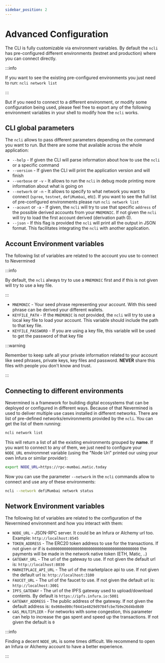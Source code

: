 ```yaml
---
sidebar_position: 2
---
```


# Advanced Configuration

The CLI is fully customizable via environment variables. By default the `ncli` has pre-configured different environments (testnet and production) where you can connect directly. 

:::info

If you want to see the existing pre-configured environments you just need to run: `ncli network list`

:::

But if you need to connect to a different environment, or modify some configuration being used, please feel free to export any of the following environment variables in your shell to modify how the `ncli` works.


## CLI global parameters

The `ncli` allows to pass different parameters depending on the command you want to run. But there are some that available across the whole application:

* `--help` - If given the CLI will parse information about how to use the `ncli` or a specific command
* `--version` - If given the CLI will print the application version and will finish
* `--verbose` or `-v` - It allows to run the `ncli` in debug mode printing more information about what is going on
* `--network` or `-n` - It allows to specify to what network you want to connect (`spree`, `testnet`, `defiMumbai`, etc). If you want to see the full list of pre-configured environments please run `ncli network list`
* `--acount` or `-a` - If given, the `ncli` will try to use that specific `address` of the possible derived accounts from your `MNEMONIC`. If not given the `ncli` will try to load the first account derived (derivation path 0).
* `--json` - If this flag is provided the `ncli` will print all the output in JSON format. This facilitates integrating the `ncli` with another application.


## Account Environment variables

The following list of variables are related to the account you use to connect to Nevermined

:::info

By default, the `ncli` always try to use a `MNEMONIC` first and if this is not given will try to use a key file.

:::

* `MNEMONIC` - Your seed phrase representing your account. With this seed phrase can be derived your different wallets.
* `KEYFILE_PATH` - If the `MNEMONIC` is not provided, the `ncli` will try to use a local key file to load your account. This variable should include the path to that key file.
* `KEYFILE_PASSWORD` - If you are using a key file, this variable will be used to get the password of that key file

:::warning

Remember to keep safe all your private information related to your account like seed phrases, private keys, key files and password. **NEVER** share this files with people you don't know and trust.

:::


## Connecting to different environments

Nevermined is a framework for building digital ecosystems that can be deployed or configured in different ways. Because of that Nevermined is used to deliver multiple use cases installed in different networks. There are list of pre-defined networks/environments provided by the `ncli`. You can get the list of them running:

```bash
ncli network list
```

This will return a list of all the existing environments grouped by **name**. 
If you want to connect to any of them, we just need to configure your `NODE_URL` environmnet variable (using the "Node Uri" printed our using your own Infura or similar provider):

```bash
export NODE_URL=https://rpc-mumbai.matic.today
```

 Now you can use the parameter `--network` in the `ncli` commands allow to connect and use any of these environments:

```bash
ncli --network defiMumbai network status
```

## Network Environment variables

The following list of variables are related to the configuration of the Nevermined environment and how you interact with them:

* `NODE_URL` - JSON-RPC server. It could be an Infura or Alchemy url too. Example: `http://localhost:8545`
* `TOKEN_ADDRESS` - The ERC20 token address to use for the transactions. If not given or if is `0x0000000000000000000000000000000000000000` the payments will be made in the network native token (ETH, Matic, ..)
* `GATEWAY_URL` - The url of the gateway to use. If not given the default url is: `http://localhost:8030`
* `MARKETPLACE_API_URL` - The url of the marketplace api to use. If not given the default url is: `http://localhost:3100`
* `FAUCET_URL` - The url of the faucet to use. If not given the default url is: `http://localhost:3001`
* `IPFS_GATEWAY` - The url of the IPFS gateway used to upload/download contents. By default is `https://ipfs.infura.io:5001`
* `GATEWAY_ADDRESS` - The public address of the gateway. If not given the default address is: `0x068ed00cf0441e4829d9784fcbe7b9e26d4bd8d0`
* `GAS_MULTIPLIER` - For networks with some congestion, this parameter can help to increase the gas spent and speed up the transactions. If not given the default is `0`

:::info

Finding a decent `NODE_URL` is some times difficult. We recommend to open an Infura or Alchemy account to have a better experience.

:::